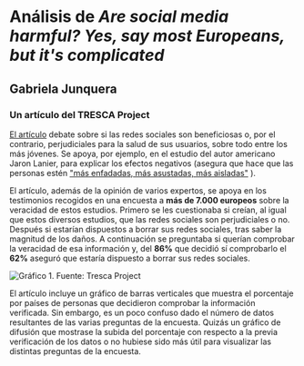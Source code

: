 # Análisis de *Are social media harmful? Yes, say most Europeans, but it's complicated* 
## Gabriela Junquera 
### Un artículo del TRESCA Project

[El artículo](https://trescaproject.eu/2021/10/07/are-social-media-harmful-yes-say-most-europeans-but-its-complicated/) debate sobre si las redes sociales son beneficiosas o, por el contrario, perjudiciales para la salud de sus usuarios, sobre todo entre los más jóvenes. Se apoya, por ejemplo, en el estudio del autor americano Jaron Lanier, para explicar los efectos negativos (asegura que hace que las personas estén ["más enfadadas, más asustadas, más aisladas"](https://trescaproject.eu/2021/10/07/are-social-media-harmful-yes-say-most-europeans-but-its-complicated/) ). 

El artículo, además de la opinión de varios expertos, se apoya en los testimonios recogidos en una encuesta a **más de 7.000 europeos** sobre la veracidad de estos estudios. Primero se les cuestionaba si creían, al igual que estos diversos estudios, que las redes sociales son perjudiciales o no. Después si estarían dispuestos a borrar sus redes sociales, tras saber la magnitud de los daños. A continuación se preguntaba si querían comprobar la veracidad de esa información y, del **86%** que decidió sí comprobarlo el **62%** aseguró que estaría dispuesto a borrar sus redes sociales.

![Gráfico 1. Fuente: Tresca Project](https://trescaproject.eu/wp-content/uploads/2021/10/image.png)

El artículo incluye un gráfico de barras verticales que muestra el porcentaje por países de personas que decidieron comprobar la información verificada. Sin embargo, es un poco confuso dado el número de datos resultantes de las varias preguntas de la encuesta. Quizás un gráfico de difusión que mostrase la subida del porcentaje con respecto a la previa verificación de los datos o no hubiese sido más útil para visualizar las distintas preguntas de la encuesta. 
